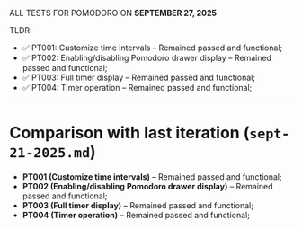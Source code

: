 ALL TESTS FOR POMODORO ON **SEPTEMBER 27, 2025**

TLDR:

- ✅ PT001: Customize time intervals – Remained passed and functional;
- ✅ PT002: Enabling/disabling Pomodoro drawer display – Remained passed and functional;
- ✅ PT003: Full timer display – Remained passed and functional;
- ✅ PT004: Timer operation – Remained passed and functional;

---

# Comparison with last iteration (`sept-21-2025.md`)

- **PT001 (Customize time intervals)** – Remained passed and functional;
- **PT002 (Enabling/disabling Pomodoro drawer display)** – Remained passed and functional;
- **PT003 (Full timer display)** – Remained passed and functional;
- **PT004 (Timer operation)** – Remained passed and functional;
